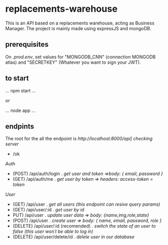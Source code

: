# replacements-warehouse
This is an API based on a replacements warehouse, acting as Business Manager. The project is mainly made using expressJS and mongoDB. 

## prerequisites
On _.prod.env_, set values for "MONGODB_CNN" (connection MONGODB atlas) and "SECRETKEY" (Whatever you want to sign your JWT).

## to start
...
npm start
...

_or_

...
node app
...

## endpints
The root for the all the endpoint is _http://localhost:8000/api]_
_checking server_
* /ok

_Auth_
*   (POST) /api/auth/login . 
    _get user and token =>body: { email, password }_
*   (GET) /api/auth/me .
    _get user by token => headers: access-token = token_

_User_
*   (GET) /api/user .
    _get all users (this endpoint can resive query params)_
*   (GET) /api/user/:id .
    _get user by id_
*   PUT) /api/user .
    _update user data => body: {name,img,role,state}_
*   (POST) /api/user .
    _create user => body: { name, email, password, role }_
*   (DELETE) /api/user/:id (recomended) .
    _switch the state of an user to false (this user won´t be able to log in)_
*   (DELETE) /api/user/delete/id .
    _delete user in our database_
